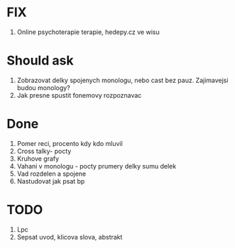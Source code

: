 # FIX
1. Online psychoterapie terapie, hedepy.cz ve wisu

# Should ask
1. Zobrazovat delky spojenych monologu, nebo cast bez pauz. Zajimavejsi budou monology?
2. Jak presne spustit fonemovy rozpoznavac

# Done
1. Pomer reci, procento kdy kdo mluvil  
2. Cross talky- pocty
3. Kruhove grafy
4. Vahani v monologu - pocty prumery delky sumu delek
5. Vad rozdelen a spojene
6. Nastudovat jak psat bp
# TODO
1. Lpc
2. Sepsat uvod, klicova slova, abstrakt  